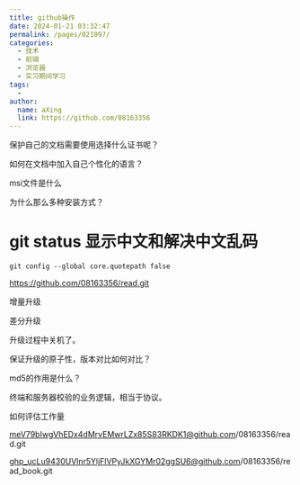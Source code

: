 ```yaml
---
title: github操作
date: 2024-01-21 03:32:47
permalink: /pages/021097/
categories:
  - 技术
  - 前端
  - 浏览器
  - 实习期间学习
tags:
  - 
author: 
  name: aXing
  link: https://github.com/08163356
---
```

保护自己的文档需要使用选择什么证书呢？

如何在文档中加入自己个性化的语言？

msi文件是什么



为什么那么多种安装方式？



# git status 显示中文和解决中文乱码

```
git config --global core.quotepath false

```

https://github.com/08163356/read.git





增量升级

差分升级

升级过程中关机了。

保证升级的原子性，版本对比如何对比？

md5的作用是什么？

终端和服务器校验的业务逻辑，相当于协议。

如何评估工作量





meV79bIwgVhEDx4dMrvEMwrLZx85S83RKDK1@github.com/08163356/read.git

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@github.com/08163356/read_book.git